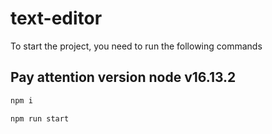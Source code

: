 # text-editor

To start the project, you need to run the following commands
## Pay attention version node v16.13.2


```bash
npm i
```

```bash
npm run start
```
